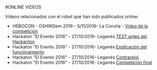 #ONLINE VIDEOS

Videos relacionados con el robot que han sido publicados online:

* HEBOCON - OSHWDem 2016 - 5/11/2016- La Coruña - <a href="https://youtu.be/syvnGW0P9tE">Video de la competición</a>
* Hackaton "El Evento 2016" - 27/10/2016- Leganés <a href="https://youtu.be/yAekqcob_ns">TEST antes del Hackanton</a>
* Hackaton "El Evento 2016" - 27/10/2016- Leganés <a href="https://youtu.be/bVIiEVoqJ9s">Explicación del funcionamiento</a>
* Hackaton "El Evento 2016" - 27/10/2016- Leganés <a href="https://youtu.be/DsxWZ8JsHGs">Contrareloj</a>
* Hackaton "El Evento 2016" - 27/10/2016- Leganés <a href="https://youtu.be/i-IyNlImYDw">Competición final</a>
